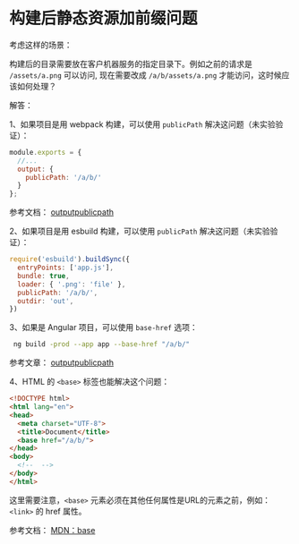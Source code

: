 # 构建后静态资源加前缀问题

考虑这样的场景：

构建后的目录需要放在客户机器服务的指定目录下。例如之前的请求是 `/assets/a.png` 可以访问, 现在需要改成 `/a/b/assets/a.png` 才能访问，这时候应该如何处理？

解答：

1、如果项目是用 webpack 构建，可以使用 `publicPath` 解决这问题（未实验验证）：

```js
module.exports = {
  //...
  output: {
    publicPath: '/a/b/'
  }
};
```

参考文档： [outputpublicpath](https://webpack.docschina.org/configuration/output/#outputpublicpath)

2、如果项目是用 esbuild 构建，可以使用 `publicPath` 解决这问题（未实验验证）：

```js
require('esbuild').buildSync({
  entryPoints: ['app.js'],
  bundle: true,
  loader: { '.png': 'file' },
  publicPath: '/a/b/',
  outdir: 'out',
})
```

3、如果是 Angular 项目，可以使用 `base-href` 选项：

```bash
 ng build -prod --app app --base-href "/a/b/"
```

参考文章： [outputpublicpath](https://webpack.docschina.org/configuration/output/#outputpublicpath)

4、HTML 的 `<base>` 标签也能解决这个问题：

```html
<!DOCTYPE html>
<html lang="en">
<head>
  <meta charset="UTF-8">
  <title>Document</title>
  <base href="/a/b/">
</head>
<body>
  <!--  -->
</body>
</html>
```

这里需要注意，`<base>` 元素必须在其他任何属性是URL的元素之前，例如：`<link>` 的 href 属性。

参考文档： [MDN：base](https://developer.mozilla.org/zh-CN/docs/Web/HTML/Element/base)